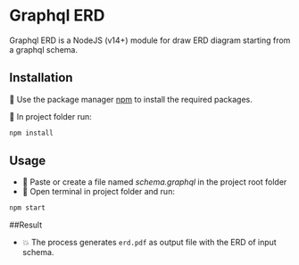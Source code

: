 # Graphql ERD

Graphql ERD is a NodeJS (v14+) module for draw ERD diagram starting from a graphql schema. 

## Installation

📝 Use the package manager [npm](https://www.npmjs.com/) to install the required packages.

🚀 In project folder run:

```bash
npm install
```

## Usage

-   📄 Paste or create a file named _schema.graphql_ in the project root folder
-  🚀 Open terminal in project folder and run:

```bash
npm start
```

##Result

-  💥 The process generates `erd.pdf` as output file with the ERD of input schema.